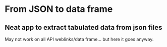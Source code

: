 # From JSON to data frame
## Neat app to extract tabulated data from json files

May not work on all API weblinks/data frame... but here it goes anyway.

![]()



